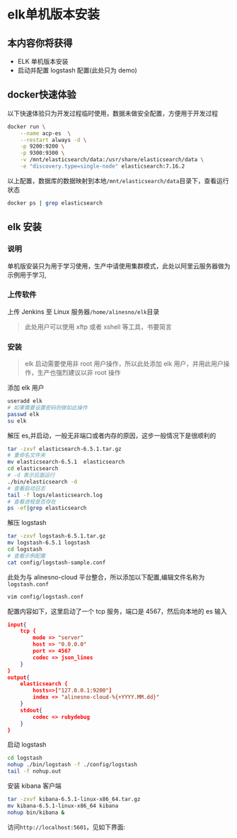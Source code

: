# elk单机版本安装

## 本内容你将获得

- ELK 单机版本安装
- 启动并配置 logstash 配置(此处只为 demo)

## docker快速体验

以下快速体验只为开发过程临时使用，数据未做安全配置，方便用于开发过程

```sh
docker run \
    --name acp-es  \
    --restart always -d \
    -p 9200:9200 \
    -p 9300:9300 \
    -v /mnt/elasticsearch/data:/usr/share/elasticsearch/data \
    -e "discovery.type=single-node" elasticsearch:7.16.2
```

以上配置，数据库的数据映射到本地`/mnt/elasticsearch/data`目录下，查看运行状态
```sh
docker ps | grep elasticsearch
```

## elk 安装

### 说明

单机版安装只为用于学习使用，生产中请使用集群模式，此处以阿里云服务器做为示例用于学习,

### 上传软件

上传 Jenkins 至 Linux 服务器`/home/alinesno/elk`目录

> 此处用户可以使用 xftp 或者 xshell 等工具，书要简言

### 安装

> elk 启动需要使用非 root 用户操作，所以此处添加 elk 用户，并用此用户操作，生产也强烈建议以非 root 操作

添加 elk 用户

```bash
useradd elk
# 如果需要设置密码则做如此操作
passwd elk
su elk
```

解压 es,并启动，一般无非端口或者内存的原因，这步一般情况下是很顺利的

```bash
tar -zxvf elasticsearch-6.5.1.tar.gz
# 重命名文件夹
mv elasticsearch-6.5.1  elasticsearch
cd elasticsearch
# -d 表示后面运行
./bin/elasticsearch -d
# 查看启动日志
tail -f logs/elasticsearch.log
# 查看进程是否存在
ps -ef|grep elasticsearch
```

解压 logstash

```bash
tar -zxvf logstash-6.5.1.tar.gz
mv logstash-6.5.1 logstash
cd logstash
# 查看示例配置
cat config/logstash-sample.conf
```

此处为与 alinesno-cloud 平台整合，所以添加以下配置,编辑文件名称为`logstash.conf`

```bash
vim config/logstash.conf
```

配置内容如下，这里启动了一个 tcp 服务，端口是 4567，然后向本地的 es 输入

```json
input{
    tcp {
        mode => "server"
        host => "0.0.0.0"
        port => 4567
        codec => json_lines
    }
}
output{
    elasticsearch {
        hosts=>["127.0.0.1:9200"]
        index => "alinesno-cloud-%{+YYYY.MM.dd}"
    }
    stdout{
        codec => rubydebug
    }
}
```

启动 logstash

```bash
cd logstash
nohup ./bin/logstash -f ./config/logstash
tail -f nohup.out
```

安装 kibana 客户端

```bash
tar -zxvf kibana-6.5.1-linux-x86_64.tar.gz
mv kibana-6.5.1-linux-x86_64 kibana
nohup bin/kibana &
```

访问`http://localhost:5601`，见如下界面:

<img :src="$withBase('/operation/kibana_01.png')">

<!-- ## Ansible构建 -->
<!-- - 脚本编写 -->

<!-- ## 镜像 -->
<!-- - 构建镜像 -->
<!-- - 使用 -->

<!-- ## 参考资料 -->
<!-- - [GitBook官网](http://www.baidu.com) -->
